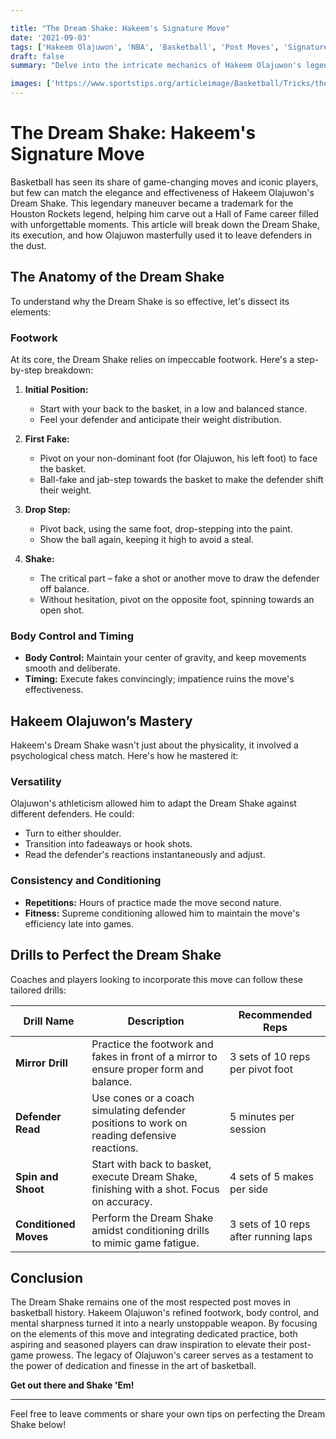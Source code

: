 ```yaml
---

title: "The Dream Shake: Hakeem's Signature Move"
date: '2021-09-03'
tags: ['Hakeem Olajuwon', 'NBA', 'Basketball', 'Post Moves', 'Signature Moves', 'Coaching Tips', 'Player Techniques', 'Houston Rockets']
draft: false
summary: "Delve into the intricate mechanics of Hakeem Olajuwon's legendary Dream Shake and discover how he used this iconic move to dominate the court and outmaneuver defenders."

images: ['https://www.sportstips.org/articleimage/Basketball/Tricks/the_dream_shake_hakeem.webp']
---
```


# The Dream Shake: Hakeem's Signature Move

Basketball has seen its share of game-changing moves and iconic players, but few can match the elegance and effectiveness of Hakeem Olajuwon's Dream Shake. This legendary maneuver became a trademark for the Houston Rockets legend, helping him carve out a Hall of Fame career filled with unforgettable moments. This article will break down the Dream Shake, its execution, and how Olajuwon masterfully used it to leave defenders in the dust.

## The Anatomy of the Dream Shake

To understand why the Dream Shake is so effective, let's dissect its elements:

### Footwork

At its core, the Dream Shake relies on impeccable footwork. Here's a step-by-step breakdown:

1. **Initial Position:**
   - Start with your back to the basket, in a low and balanced stance.
   - Feel your defender and anticipate their weight distribution.

2. **First Fake:**
   - Pivot on your non-dominant foot (for Olajuwon, his left foot) to face the basket.
   - Ball-fake and jab-step towards the basket to make the defender shift their weight.

3. **Drop Step:**
   - Pivot back, using the same foot, drop-stepping into the paint.
   - Show the ball again, keeping it high to avoid a steal.

4. **Shake:**
   - The critical part – fake a shot or another move to draw the defender off balance.
   - Without hesitation, pivot on the opposite foot, spinning towards an open shot.

### Body Control and Timing

- **Body Control:** Maintain your center of gravity, and keep movements smooth and deliberate.
- **Timing:** Execute fakes convincingly; impatience ruins the move's effectiveness.

## Hakeem Olajuwon’s Mastery

Hakeem's Dream Shake wasn't just about the physicality, it involved a psychological chess match. Here's how he mastered it:

### Versatility

Olajuwon's athleticism allowed him to adapt the Dream Shake against different defenders. He could:

- Turn to either shoulder.
- Transition into fadeaways or hook shots.
- Read the defender's reactions instantaneously and adjust.

### Consistency and Conditioning

- **Repetitions:** Hours of practice made the move second nature.
- **Fitness:** Supreme conditioning allowed him to maintain the move's efficiency late into games.

## Drills to Perfect the Dream Shake

Coaches and players looking to incorporate this move can follow these tailored drills:

| Drill Name                  | Description                                                                                      | Recommended Reps                     |
|-----------------------------|--------------------------------------------------------------------------------------------------|--------------------------------------|
| **Mirror Drill**            | Practice the footwork and fakes in front of a mirror to ensure proper form and balance.          | 3 sets of 10 reps per pivot foot     |
| **Defender Read**           | Use cones or a coach simulating defender positions to work on reading defensive reactions.      | 5 minutes per session                |
| **Spin and Shoot**          | Start with back to basket, execute Dream Shake, finishing with a shot. Focus on accuracy.        | 4 sets of 5 makes per side           |
| **Conditioned Moves**       | Perform the Dream Shake amidst conditioning drills to mimic game fatigue.                        | 3 sets of 10 reps after running laps |

## Conclusion

The Dream Shake remains one of the most respected post moves in basketball history. Hakeem Olajuwon's refined footwork, body control, and mental sharpness turned it into a nearly unstoppable weapon. By focusing on the elements of this move and integrating dedicated practice, both aspiring and seasoned players can draw inspiration to elevate their post-game prowess. The legacy of Olajuwon's career serves as a testament to the power of dedication and finesse in the art of basketball.

**Get out there and Shake 'Em!**

---

Feel free to leave comments or share your own tips on perfecting the Dream Shake below!
```